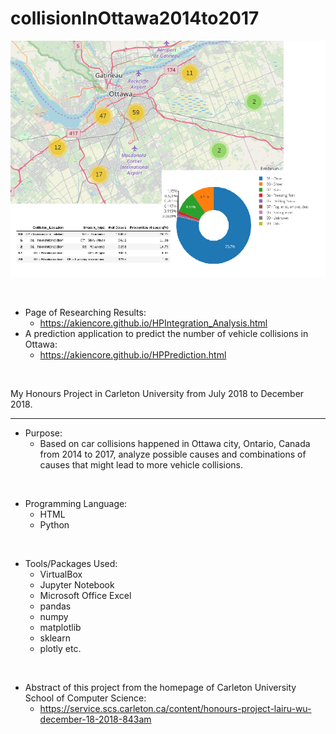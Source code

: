 # collisionInOttawa2014to2017

![alt text](https://github.com/akiencore/collisionInOttawa2014to2017/blob/master/HP_Abstract.png)

<br/> 

* Page of Researching Results: 
  * https://akiencore.github.io/HPIntegration_Analysis.html
* A prediction application to predict the number of vehicle collisions in Ottawa: 
  * https://akiencore.github.io/HPPrediction.html

<br/> 

My Honours Project in Carleton University from July 2018 to December 2018. 

****

* Purpose: 
  * Based on car collisions happened in Ottawa city, Ontario, Canada from 2014 to 2017, analyze possible causes and combinations of causes that might lead to more vehicle collisions. 

<br/> 

* Programming Language: 
  * HTML
  * Python

<br/> 

* Tools/Packages Used: 
  * VirtualBox
  * Jupyter Notebook
  * Microsoft Office Excel
  * pandas
  * numpy
  * matplotlib
  * sklearn
  * plotly
  etc. 
  
<br/>

* Abstract of this project from the homepage of Carleton University School of Computer Science: 
  * https://service.scs.carleton.ca/content/honours-project-lairu-wu-december-18-2018-843am
